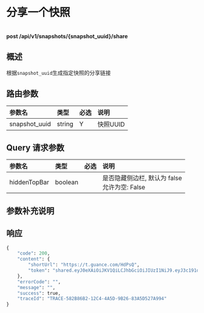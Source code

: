 # 分享一个快照

<br />**post /api/v1/snapshots/\{snapshot_uuid\}/share**

## 概述
根据`snapshot_uuid`生成指定快照的分享链接




## 路由参数

| 参数名        | 类型     | 必选   | 说明              |
|:-----------|:-------|:-----|:----------------|
| snapshot_uuid | string | Y | 快照UUID<br> |


## Query 请求参数

| 参数名        | 类型     | 必选   | 说明              |
|:-----------|:-------|:-----|:----------------|
| hiddenTopBar | boolean |  | 是否隐藏侧边栏, 默认为 false<br>允许为空: False <br> |

## 参数补充说明







## 响应
```python
{
    "code": 200,
    "content": {
        "shortUrl": "https://t.guance.com/HdPsQ",
        "token": "shared.eyJ0eXAiOiJKV1QiLCJhbGciOiJIUzI1NiJ9.eyJ3c191dWlkIjoid2tzcF8yZGM0MzFkNjY5MzcxMWViOGZmOTdhZWVlMDRiNTRhZiIsInNoYXJlX2NvbmZpZ191dWlkIjoic2hhcmVfMjk4YjJiOTBmMzk0NDkwOTg2ZmI2NmMyYjg3ZDJmODMiLCJleHBpcmF0aW9uQXQiOjE2NDI3NTExMjIsInJlc291cmNlVHlwZSI6InNuYXBzaG90In0.zjNAaVdtflGsZ46i1r9Q3hVHHfLhXRFUyp6wgWIIuoI"
    },
    "errorCode": "",
    "message": "",
    "success": true,
    "traceId": "TRACE-582B86B2-12C4-4A5D-9B26-83A5D527A994"
} 
```




